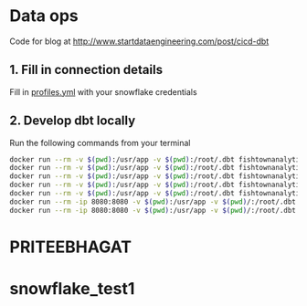 # Data ops

Code for blog at http://www.startdataengineering.com/post/cicd-dbt

## 1. Fill in connection details

Fill in [profiles.yml](./profiles.yml) with your snowflake credentials

## 2. Develop dbt locally

Run the following commands from your terminal

```bash
docker run --rm -v $(pwd):/usr/app -v $(pwd):/root/.dbt fishtownanalytics/dbt:0.19.0 deps
docker run --rm -v $(pwd):/usr/app -v $(pwd):/root/.dbt fishtownanalytics/dbt:0.19.0 compile -- optionally, if you want to see the compiled SQL before running
docker run --rm -v $(pwd):/usr/app -v $(pwd):/root/.dbt fishtownanalytics/dbt:0.19.0 run
docker run --rm -v $(pwd):/usr/app -v $(pwd):/root/.dbt fishtownanalytics/dbt:0.19.0 test
docker run --rm -v $(pwd):/usr/app -v $(pwd):/root/.dbt fishtownanalytics/dbt:0.19.0 docs generate
docker run --rm -ip 8080:8080 -v $(pwd):/usr/app -v $(pwd)/:/root/.dbt fishtownanalytics/dbt:0.19.0 docs serve
docker run --rm -ip 8080:8080 -v $(pwd):/usr/app -v $(pwd)/:/root/.dbt fishtownanalytics/dbt:0.19.0 clean
```
# PRITEEBHAGAT
# snowflake_test1
